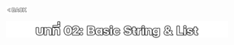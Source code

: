 <p align="left">
  <a href="../README.md">
    <img src="../../Z99-OTHERS/00-common/00-back.png" style="width:10%">
  </a>
</p>

![01-str-list.png](/Z99-OTHERS/02-str-list/01-str-list.png)
